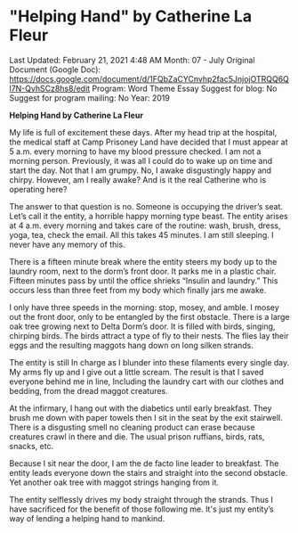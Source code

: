 # "Helping Hand" by Catherine La Fleur

Last Updated: February 21, 2021 4:48 AM
Month: 07 - July
Original Document (Google Doc): https://docs.google.com/document/d/1FQbZaCYCnvhp2fac5JnjojOTRQQ6Ql7N-QvhSCz8hs8/edit
Program: Word Theme Essay
Suggest for blog: No
Suggest for program mailing: No
Year: 2019

**Helping Hand by Catherine La Fleur**

My life is full of excitement these days. After my head trip at the hospital, the medical staff at Camp Prisoney Land have decided that I must appear at 5 a.m. every morning to have my blood pressure checked. I am not a morning person. Previously, it was all I could do to wake up on time and start the day. Not that I am grumpy. No, I awake disgustingly happy and chirpy. However, am I really awake? And is it the real Catherine who is operating here?

The answer to that question is no. Someone is occupying the driver’s seat. Let’s call it the entity, a horrible happy morning type beast. The entity arises at 4 a.m. every morning and takes care of the routine: wash, brush, dress, yoga, tea, check the email. All this takes 45 minutes. I am still sleeping. I never have any memory of this.

There is a fifteen minute break where the entity steers my body up to the laundry room, next to the dorm’s front door. It parks me in a plastic chair. Fifteen minutes pass by until the office shrieks “Insulin and laundry.” This occurs less than three feet from my body which finally jars me awake.

I only have three speeds in the morning: stop, mosey, and amble. I mosey out the front door, only to be entangled by the first obstacle. There is a large oak tree growing next to Delta Dorm’s door. It is filled with birds, singing, chirping birds. The birds attract a type of fly to their nests. The flies lay their eggs and the resulting maggots hang down on long silken strands.

The entity is still In charge as I blunder into these filaments every single day. My arms fly up and I give out a little scream. The result is that I saved everyone behind me in line, Including the laundry cart with our clothes and bedding, from the dread maggot creatures.

At the infirmary, I hang out with the diabetics until early breakfast. They brush me down with paper towels then I sit in the seat by the exit stairwell. There is a disgusting smell no cleaning product can erase because creatures crawl in there and die. The usual prison ruffians, birds, rats, snacks, etc.

Because I sit near the door, I am the de facto line leader to breakfast. The entity leads everyone down the stairs and straight into the second obstacle. Yet another oak tree with maggot strings hanging from it.

The entity selflessly drives my body straight through the strands. Thus I have sacrificed for the benefit of those following me. It's just my entity’s way of lending a helping hand to mankind.
